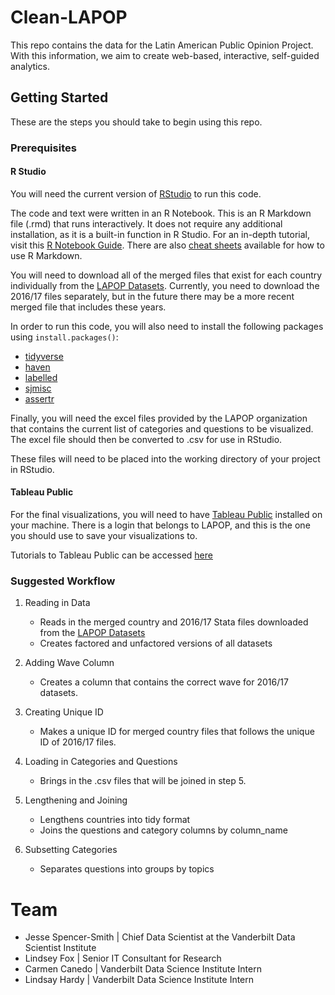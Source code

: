 # Clean-LAPOP
This repo contains the data for the Latin American Public Opinion Project. With this information, we aim to create web-based, interactive, self-guided analytics.

## Getting Started
These are the steps you should take to begin using this repo.

### Prerequisites
#### R Studio
You will need the current version of [RStudio](https://www.rstudio.com/products/rstudio/#Desktop) to run this code.

The code and text were written in an R Notebook. This is an R Markdown file (.rmd) that runs interactively. It does not require any additional installation, as it is a built-in function in R Studio. For an in-depth tutorial, visit this [R Notebook Guide](https://bookdown.org/yihui/rmarkdown/notebook.html). There are also [cheat sheets](https://www.rstudio.com/wp-content/uploads/2015/02/rmarkdown-cheatsheet.pdf) available for how to use R Markdown.

You will need to download all of the merged files that exist for each country individually from the [LAPOP Datasets](http://datasets.americasbarometer.org/database/index.php). Currently, you need to download the 2016/17 files separately, but in the future there may be a more recent merged file that includes these years.

In order to run this code, you will also need to install the following packages using `install.packages()`:
* [tidyverse](https://www.tidyverse.org/packages/)
* [haven](https://cran.r-project.org/web/packages/haven/haven.pdf)
* [labelled](https://cran.r-project.org/web/packages/labelled/vignettes/intro_labelled.html)
* [sjmisc](https://cran.r-project.org/web/packages/sjmisc/sjmisc.pdf)
* [assertr](https://cran.r-project.org/web/packages/assertr/vignettes/assertr.html)

Finally, you will need the excel files provided by the LAPOP organization that contains the current list of categories and questions to be visualized. The excel file should then be converted to .csv for use in RStudio.

These files will need to be placed into the working directory of your project in RStudio.

#### Tableau Public
For the final visualizations, you will need to have [Tableau Public](https://public.tableau.com/en-us/s/) installed on your machine. There is a login that belongs to LAPOP, and this is the one you should use to save your visualizations to.

Tutorials to Tableau Public can be accessed [here](https://public.tableau.com/en-us/s/resources)

### Suggested Workflow
1. Reading in Data
    + Reads in the merged country and 2016/17 Stata files downloaded from the [LAPOP Datasets](http://datasets.americasbarometer.org/database/index.php)
    + Creates factored and unfactored versions of all datasets
  
2. Adding Wave Column
    + Creates a column that contains the correct wave for 2016/17 datasets.

3. Creating Unique ID
    + Makes a unique ID for merged country files that follows the unique ID of 2016/17 files.
    
4. Loading in Categories and Questions
    + Brings in the .csv files that will be joined in step 5.

5. Lengthening and Joining
    + Lengthens countries into tidy format
    + Joins the questions and category columns by column_name

6. Subsetting Categories
    + Separates questions into groups by topics

# Team
* Jesse Spencer-Smith | Chief Data Scientist at the Vanderbilt Data Scientist Institute
* Lindsey Fox | Senior IT Consultant for Research
* Carmen Canedo | Vanderbilt Data Science Institute Intern
* Lindsay Hardy | Vanderbilt Data Science Institute Intern
